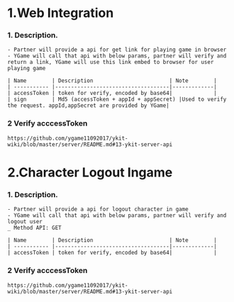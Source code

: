 # 1.Web Integration

### 1. Description.
	- Partner will provide a api for get link for playing game in browser
	- YGame will call that api with below params, partner will verify and return a link, YGame will use this link embed to browser for user playing game
	
	| Name        | Description                        | Note        |
	| ----------- |------------------------------------|-------------|
	| accessToken | token for verify, encoded by base64|             |
	| sign        | Md5 (accessToken + appId + appSecret) |Used to verify the request. appId,appSecret are provided by YGame|
 
### 2 Verify acccessToken

    https://github.com/ygame11092017/ykit-wiki/blob/master/server/README.md#13-ykit-server-api

# 2.Character Logout Ingame

### 1. Description.
	- Partner will provide a api for logout character in game
	- YGame will call that api with below params, partner will verify and logout user
	_ Method API: GET
	
	| Name        | Description                        | Note        |
	| ----------- |------------------------------------|-------------|
	| accessToken | token for verify, encoded by base64|             |
 
### 2 Verify acccessToken

    https://github.com/ygame11092017/ykit-wiki/blob/master/server/README.md#13-ykit-server-api

